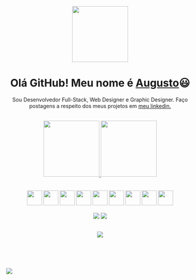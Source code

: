 <div>
    <div align="center">
        <img width="150px" src="https://augustowestphal.up.railway.app/assets/profile-01-0d2f189f.webp">
        <h1 >Olá GitHub! Meu nome é <a href="https://augustowestphal.up.railway.app">Augusto</a>😃️</h1>
        <p>Sou Desenvolvedor Full-Stack, Web Designer e Graphic Designer. Faço postagens a respeito dos meus projetos em <a href="https://www.linkedin.com/in/augusto-westphal-67b7b3230/">meu linkedin.</a></p>
    </div>
    <br>
    <div align="center">
        <a href="https://github.com/AugustoGitH">
            <img height="150em" src="https://github-readme-stats.vercel.app/api?username=AugustoGitH&count_private=true&include_all_commits=true&show_icons=true&theme=dracula&hide_border=false&show_owner=true"/>
            <img height="150em" src="https://github-readme-stats.vercel.app/api/top-langs/?username=AugustoGitH&theme=dracula&hide_border=false&&layout=compact"/>
        </a>
    </div>
    <br><br>
    <div align="center">
        <img width="40px" src="https://cdn.jsdelivr.net/gh/devicons/devicon/icons/html5/html5-original.svg"/>
        <img width="40px" src="https://cdn.jsdelivr.net/gh/devicons/devicon/icons/css3/css3-original.svg"/>
        <img width="40px" src="https://cdn.jsdelivr.net/gh/devicons/devicon/icons/javascript/javascript-original.svg"/>
        <img width="40px" src="https://cdn.jsdelivr.net/gh/devicons/devicon/icons/jquery/jquery-original.svg"/>
        <img width="40px" src="https://cdn.jsdelivr.net/gh/devicons/devicon/icons/firebase/firebase-plain.svg"/>
        <img width="40px" src="https://cdn.jsdelivr.net/gh/devicons/devicon/icons/nodejs/nodejs-original.svg"/>
        <img width="40px" src="https://cdn.jsdelivr.net/gh/devicons/devicon/icons/sass/sass-original.svg"/>
        <img width="40px" src="https://cdn.jsdelivr.net/gh/devicons/devicon/icons/react/react-original.svg"/>
        <img width="40px" src="https://cdn.jsdelivr.net/gh/devicons/devicon/icons/photoshop/photoshop-plain.svg" />
    </div>
    <br>
    <div align="center">
        <a target="_blank" href="https://augustowestphal.up.railway.app"><img src="https://img.shields.io/badge/website-000000?style=for-the-badge&logo=About.me&logoColor=white"></a>
        <a href="https://www.linkedin.com/in/augusto-westphal-67b7b3230/"><img src="https://img.shields.io/badge/LinkedIn-0077B5?style=for-the-badge&logo=linkedin&logoColor=white"></a>
         <br><br>
        <p align="center"><img align="center" src="https://profile-counter.glitch.me/{EmanuelAkumaA}/count.svg" /></p> 
    </div>
    <br><br><br><br>
    <img align="center" src="https://i.pinimg.com/originals/74/5c/c9/745cc90fcc688569610f84bc5d2b2fd6.gif">


</div>
 
 
 
 
 



